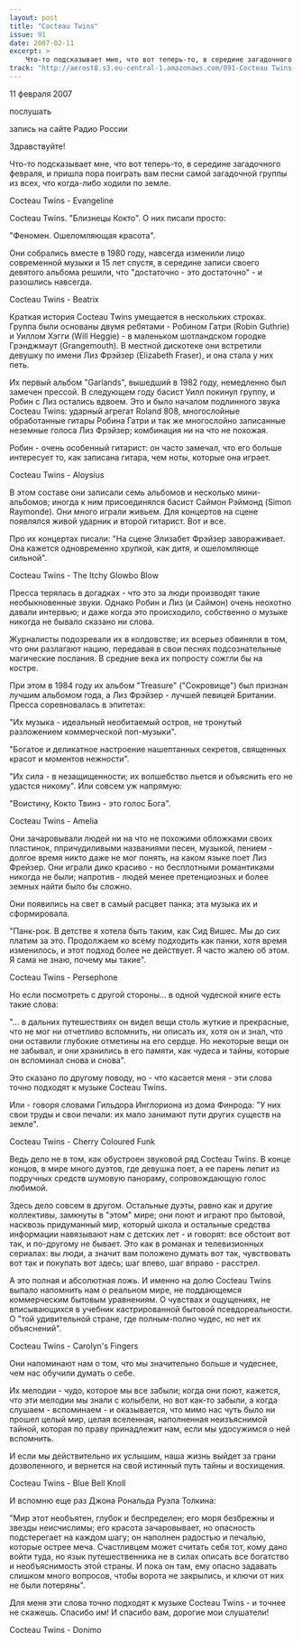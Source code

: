 ```yaml
---
layout: post
title: "Cocteau Twins"
issue: 91
date: 2007-02-11
excerpt: >
    Что-то подсказывает мне, что вот теперь-то, в середине загадочного февраля, и пришла пора поиграть вам песни самой загадочной группы из всех, что когда-либо ходили по земле.
track: "http://aerost8.s3.eu-central-1.amazonaws.com/091-Cocteau Twins.mp3"
---
```


11 февраля 2007

послушать

запись на сайте Радио России

Здравствуйте!

Что-то подсказывает мне, что вот теперь-то, в середине загадочного февраля, и пришла пора поиграть вам песни самой загадочной группы из всех, что когда-либо ходили по земле.

Cocteau Twins - Evangeline

Cocteau Twins. "Близнецы Кокто". О них писали просто:

"Феномен. Ошеломляющая красота".

Они собрались вместе в 1980 году, навсегда изменили лицо современной музыки и 15 лет спустя, в середине записи своего девятого альбома решили, что "достаточно - это достаточно" - и разошлись навсегда.

Cocteau Twins - Beatrix

Краткая история Cocteau Twins умещается в нескольких строках. Группа были основаны двумя ребятами - Робином Гатри (Robin Guthrie) и Уиллом Хэгги (Will Heggie) - в маленьком шотландском городке Грэнджмаут (Grangemouth). В местной дискотеке они встретили девушку по имени Лиз Фрэйзер (Elizabeth Fraser), и она стала у них петь.

Их первый альбом "Garlands", вышедший в 1982 году, немедленно был замечен прессой. В следующем году басист Уилл покинул группу, и Робин с Лиз остались вдвоем. Это и было началом подлинного звука Cocteau Twins: ударный агрегат Roland 808, многослойные обработанные гитары Робина Гатри и так же многослойно записанные неземные голоса Лиз Фрэйзер; комбинация ни на что не похожая.

Робин - очень особенный гитарист: он часто замечал, что его больше интересует то, как записана гитара, чем ноты, которые она играет.

Cocteau Twins - Aloysius

В этом составе они записали семь альбомов и несколько мини-альбомов; иногда к ним присоединялся басист Саймон Рэймонд (Simon Raymonde). Они много играли живьем. Для концертов на сцене появлялся живой ударник и второй гитарист. Вот и все.

Про их концертах писали: "На сцене Элизабет Фрэйзер завораживает. Она кажется одновременно хрупкой, как дитя, и ошеломляюще сильной".

Cocteau Twins - The Itchy Glowbo Blow

Пресса терялась в догадках - что это за люди производят такие необыкновенные звуки. Однако Робин и Лиз (и Саймон) очень неохотно давали интервью; и даже когда это происходило, собственно о музыке никогда не бывало сказано ни слова.

Журналисты подозревали их в колдовстве; их всерьез обвиняли в том, что они разлагают нацию, передавая в свои песнях подсознательные магические послания. В средние века их попросту сожгли бы на костре.

При этом в 1984 году их альбом "Treasure" ("Сокровище") был признан лучшим альбомом года, а Лиз Фрэйзер - лучшей певицей Британии. Пресса соревновалась в эпитетах:

"Их музыка - идеальный необитаемый остров, не тронутый разложением коммерческой поп-музыки".

"Богатое и деликатное настроение нашептанных секретов, священных красот и моментов нежности".

"Их сила - в незащищенности; их волшебство льется и объяснить его не удастся никому". Или совсем уж напрямую:

"Воистину, Кокто Твинз - это голос Бога".

Cocteau Twins - Amelia

Они зачаровывали людей ни на что не похожими обложками своих пластинок, ппричудиливыми названиями песен, музыкой, пением - долгое время никто даже не мог понять, на каком языке поет Лиз Фрейзер. Они играли дико красиво - но бесплотными романтиками никогда не были; напротив - людей менее претенциозных и более земных найти было бы сложно.

Они появились на свет в самый расцвет панка; эта музыка их и сформировала.

"Панк-рок. В детстве я хотела быть таким, как Сид Вишес. Мы до сих платим за это. Продолжаем ко всему подходить как панки, хотя время изменилось, и этот подход более не действует. Я часто жалею об этом. Я сама не знаю, почему мы такие".

Cocteau Twins - Persephone

Но если посмотреть с другой стороны... в одной чудесной книге есть такие слова:

"... в дальних путешествиях он видел вещи столь жуткие и прекрасные, что не мог ни отчетливо вспомнить, ни описать их, хотя он и знал, что они оставили глубокие отметины на его сердце. Но некоторые вещи он не забывал, и они хранились в его памяти, как чудеса и тайны, которые он вспоминал снова и снова".

Это сказано по другому поводу, но - что касается меня - эти слова точно подходят к музыке Cocteau Twins.

Или - говоря словами Гильдора Инглориона из дома Финрода: "У них свои труды и свои печали: их мало занимают пути других существ на земле".

Cocteau Twins - Cherry Coloured Funk

Ведь дело не в том, как обустроен звуковой ряд Cocteau Twins. В конце концов, в мире много дуэтов, где девушка поет, а ее парень лепит из подручных средств шумовую панораму, сопровождающую голос любимой.

Здесь дело совсем в другом. Остальные дуэты, равно как и другие коллективы, замкнуты в "этом" мире; они поют и играют про бытовой, насквозь придуманный мир, который школа и остальные средства информации навязывают нам с детских лет - и говорят: все обстоит вот так, и по-другому не бывает. Это как в романах и телевизионных сериалах: вы люди, а значит вам положено думать вот так, чувствовать вот так и покупать вот здесь; шаг влево, шаг вправо - расстрел.

А это полная и абсолютная ложь. И именно на долю Cocteau Twins выпало напомнить нам о реальном мире, не поддающемся коммерческим бытовым уравнениям. О чувствах и ощущениях, не вписывающихся в учебник кастрированной бытовой псевдореальности. О "той удивительной стране, где полным-полно чудес, но нет их объяснений".

Cocteau Twins - Carolyn's Fingers

Они напоминают нам о том, что мы значительно больше и чудеснее, чем нас обучили думать о себе.

Их мелодии - чудо, которое мы все забыли; когда они поют, кажется, что эти мелодии мы знали с колыбели, но вот как-то забыли, а когда слушаем - вспоминаем - и оказывается, что мимо нас чуть было ни прошел целый мир, целая вселенная, наполненная неизъяснимой тайной, которая по праву принадлежит нам, если мы удосужимся о ней вспомнить.

И если мы действительно их услышим, наша жизнь выйдет за грани дозволенного, и вернется на свой истинный путь тайны и восхищения.

Cocteau Twins - Blue Bell Knoll

И вспомню еще раз Джона Рональда Руэла Толкина:

"Мир этот необъятен, глубок и беспределен; его моря безбрежны и звезды неисчислимы; его красота зачаровывает, но опасность подстерегает на каждом шагу; он наполнен радостью и печалью, которые острее меча. Счастливцем может считать себя тот, кому дано войти туда, но язык путешественника не в силах описать все богатство и необъяснимость этой страны. И пока он там, ему опасно задавать слишком много вопросов, чтобы ворота не закрылись, и ключи от них не были потеряны".

Для меня эти слова точно подходят к музыке Cocteau Twins - и точнее не скажешь. Спасибо им! И спасибо вам, дорогие мои слушатели!

Cocteau Twins - Donimo
